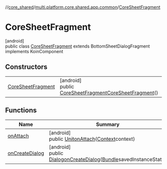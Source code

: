//[core_shared](../../../index.md)/[multi.platform.core.shared.app.common](../index.md)/[CoreSheetFragment](index.md)

# CoreSheetFragment

[android]\
public class [CoreSheetFragment](index.md) extends BottomSheetDialogFragment implements KoinComponent

## Constructors

| | |
|---|---|
| [CoreSheetFragment](-core-sheet-fragment.md) | [android]<br>public [CoreSheetFragment](index.md)[CoreSheetFragment](-core-sheet-fragment.md)() |

## Functions

| Name | Summary |
|---|---|
| [onAttach](on-attach.md) | [android]<br>public [Unit](https://kotlinlang.org/api/latest/jvm/stdlib/kotlin/-unit/index.html)[onAttach](on-attach.md)([Context](https://developer.android.com/reference/kotlin/android/content/Context.html)context) |
| [onCreateDialog](on-create-dialog.md) | [android]<br>public [Dialog](https://developer.android.com/reference/kotlin/android/app/Dialog.html)[onCreateDialog](on-create-dialog.md)([Bundle](https://developer.android.com/reference/kotlin/android/os/Bundle.html)savedInstanceState) |

